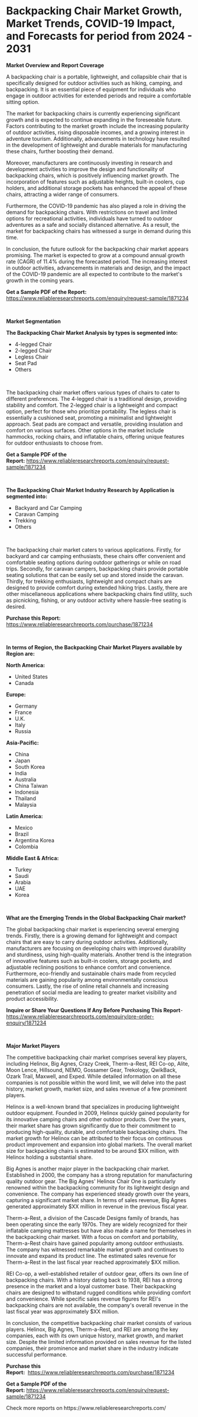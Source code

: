 <p><h1>Backpacking Chair Market Growth, Market Trends, COVID-19 Impact, and Forecasts for period from 2024 - 2031</h1></p><p><strong>Market Overview and Report Coverage</strong></p>
<p><p>A backpacking chair is a portable, lightweight, and collapsible chair that is specifically designed for outdoor activities such as hiking, camping, and backpacking. It is an essential piece of equipment for individuals who engage in outdoor activities for extended periods and require a comfortable sitting option.</p><p>The market for backpacking chairs is currently experiencing significant growth and is expected to continue expanding in the foreseeable future. Factors contributing to the market growth include the increasing popularity of outdoor activities, rising disposable incomes, and a growing interest in adventure tourism. Additionally, advancements in technology have resulted in the development of lightweight and durable materials for manufacturing these chairs, further boosting their demand.</p><p>Moreover, manufacturers are continuously investing in research and development activities to improve the design and functionality of backpacking chairs, which is positively influencing market growth. The incorporation of features such as adjustable heights, built-in coolers, cup holders, and additional storage pockets has enhanced the appeal of these chairs, attracting a wider range of consumers.</p><p>Furthermore, the COVID-19 pandemic has also played a role in driving the demand for backpacking chairs. With restrictions on travel and limited options for recreational activities, individuals have turned to outdoor adventures as a safe and socially distanced alternative. As a result, the market for backpacking chairs has witnessed a surge in demand during this time.</p><p>In conclusion, the future outlook for the backpacking chair market appears promising. The market is expected to grow at a compound annual growth rate (CAGR) of 11.4% during the forecasted period. The increasing interest in outdoor activities, advancements in materials and design, and the impact of the COVID-19 pandemic are all expected to contribute to the market's growth in the coming years.</p></p>
<p><strong>Get a Sample PDF of the Report:</strong> <a href="https://www.reliableresearchreports.com/enquiry/request-sample/1871234">https://www.reliableresearchreports.com/enquiry/request-sample/1871234</a></p>
<p>&nbsp;</p>
<p><strong>Market Segmentation</strong></p>
<p><strong>The Backpacking Chair Market Analysis by types is segmented into:</strong></p>
<p><ul><li>4-legged Chair</li><li>2-legged Chair</li><li>Legless Chair</li><li>Seat Pad</li><li>Others</li></ul></p>
<p>&nbsp;</p>
<p><p>The backpacking chair market offers various types of chairs to cater to different preferences. The 4-legged chair is a traditional design, providing stability and comfort. The 2-legged chair is a lightweight and compact option, perfect for those who prioritize portability. The legless chair is essentially a cushioned seat, promoting a minimalist and lightweight approach. Seat pads are compact and versatile, providing insulation and comfort on various surfaces. Other options in the market include hammocks, rocking chairs, and inflatable chairs, offering unique features for outdoor enthusiasts to choose from.</p></p>
<p><strong>Get a Sample PDF of the Report:</strong>&nbsp;<a href="https://www.reliableresearchreports.com/enquiry/request-sample/1871234">https://www.reliableresearchreports.com/enquiry/request-sample/1871234</a></p>
<p>&nbsp;</p>
<p><strong>The Backpacking Chair Market Industry Research by Application is segmented into:</strong></p>
<p><ul><li>Backyard and Car Camping</li><li>Caravan Camping</li><li>Trekking</li><li>Others</li></ul></p>
<p>&nbsp;</p>
<p><p>The backpacking chair market caters to various applications. Firstly, for backyard and car camping enthusiasts, these chairs offer convenient and comfortable seating options during outdoor gatherings or while on road trips. Secondly, for caravan campers, backpacking chairs provide portable seating solutions that can be easily set up and stored inside the caravan. Thirdly, for trekking enthusiasts, lightweight and compact chairs are designed to provide comfort during extended hiking trips. Lastly, there are other miscellaneous applications where backpacking chairs find utility, such as picnicking, fishing, or any outdoor activity where hassle-free seating is desired.</p></p>
<p><strong>Purchase this Report:</strong>&nbsp; <a href="https://www.reliableresearchreports.com/purchase/1871234">https://www.reliableresearchreports.com/purchase/1871234</a></p>
<p>&nbsp;</p>
<p><strong>In terms of Region, the Backpacking Chair Market Players available by Region are:</strong></p>
<p>
    <p> <strong> North America: </strong>
        <ul>
            <li>United States</li>
            <li>Canada</li>
        </ul>
        </p> 
    <p> <strong> Europe: </strong>
        <ul>
            <li>Germany</li>
            <li>France</li>
            <li>U.K.</li>
            <li>Italy</li>
            <li>Russia</li>
        </ul>
        </p> 
    <p> <strong> Asia-Pacific: </strong>
        <ul>
            <li>China</li>
            <li>Japan</li>
            <li>South Korea</li>
            <li>India</li>
            <li>Australia</li>
            <li>China Taiwan</li>
            <li>Indonesia</li>
            <li>Thailand</li>
            <li>Malaysia</li>
        </ul>
        </p> 
    <p> <strong> Latin America: </strong>
        <ul>
            <li>Mexico</li>
            <li>Brazil</li>
            <li>Argentina Korea</li>
            <li>Colombia</li>
        </ul>
        </p> 
    <p> <strong> Middle East & Africa: </strong>
        <ul>
            <li>Turkey</li>
            <li>Saudi</li>
            <li>Arabia</li>
            <li>UAE</li>
            <li>Korea</li>
        </ul>
    </p>
    </p>
<p>&nbsp;</p>
<p><strong>What are the Emerging Trends in the Global Backpacking Chair market?</strong></p>
<p><p>The global backpacking chair market is experiencing several emerging trends. Firstly, there is a growing demand for lightweight and compact chairs that are easy to carry during outdoor activities. Additionally, manufacturers are focusing on developing chairs with improved durability and sturdiness, using high-quality materials. Another trend is the integration of innovative features such as built-in coolers, storage pockets, and adjustable reclining positions to enhance comfort and convenience. Furthermore, eco-friendly and sustainable chairs made from recycled materials are gaining popularity among environmentally conscious consumers. Lastly, the rise of online retail channels and increasing penetration of social media are leading to greater market visibility and product accessibility.</p></p>
<p><strong>Inquire or Share Your Questions If Any Before Purchasing This Report</strong>- <a href="https://www.reliableresearchreports.com/enquiry/pre-order-enquiry/1871234">https://www.reliableresearchreports.com/enquiry/pre-order-enquiry/1871234</a></p>
<p>&nbsp;</p>
<p><strong>Major Market Players</strong></p>
<p><p>The competitive backpacking chair market comprises several key players, including Helinox, Big Agnes, Crazy Creek, Therm-a-Rest, REI Co-op, Alite, Moon Lence, Hillsound, NEMO, Gossamer Gear, Trekology, QwikBack, Ozark Trail, Maxwell, and Exped. While detailed information on all these companies is not possible within the word limit, we will delve into the past history, market growth, market size, and sales revenue of a few prominent players.</p><p>Helinox is a well-known brand that specializes in producing lightweight outdoor equipment. Founded in 2009, Helinox quickly gained popularity for its innovative camping chairs and other outdoor products. Over the years, their market share has grown significantly due to their commitment to producing high-quality, durable, and comfortable backpacking chairs. The market growth for Helinox can be attributed to their focus on continuous product improvement and expansion into global markets. The overall market size for backpacking chairs is estimated to be around $XX million, with Helinox holding a substantial share.</p><p>Big Agnes is another major player in the backpacking chair market. Established in 2000, the company has a strong reputation for manufacturing quality outdoor gear. The Big Agnes' Helinox Chair One is particularly renowned within the backpacking community for its lightweight design and convenience. The company has experienced steady growth over the years, capturing a significant market share. In terms of sales revenue, Big Agnes generated approximately $XX million in revenue in the previous fiscal year.</p><p>Therm-a-Rest, a division of the Cascade Designs family of brands, has been operating since the early 1970s. They are widely recognized for their inflatable camping mattresses but have also made a name for themselves in the backpacking chair market. With a focus on comfort and portability, Therm-a-Rest chairs have gained popularity among outdoor enthusiasts. The company has witnessed remarkable market growth and continues to innovate and expand its product line. The estimated sales revenue for Therm-a-Rest in the last fiscal year reached approximately $XX million.</p><p>REI Co-op, a well-established retailer of outdoor gear, offers its own line of backpacking chairs. With a history dating back to 1938, REI has a strong presence in the market and a loyal customer base. Their backpacking chairs are designed to withstand rugged conditions while providing comfort and convenience. While specific sales revenue figures for REI's backpacking chairs are not available, the company's overall revenue in the last fiscal year was approximately $XX million.</p><p>In conclusion, the competitive backpacking chair market consists of various players. Helinox, Big Agnes, Therm-a-Rest, and REI are among the key companies, each with its own unique history, market growth, and market size. Despite the limited information provided on sales revenue for the listed companies, their prominence and market share in the industry indicate successful performance.</p></p>
<p><strong>Purchase this Report:</strong>&nbsp;&nbsp;<a href="https://www.reliableresearchreports.com/purchase/1871234">https://www.reliableresearchreports.com/purchase/1871234</a></p>
<p></p>
<p><strong>Get a Sample PDF of the Report:</strong>&nbsp;<a href="https://www.reliableresearchreports.com/enquiry/request-sample/1871234">https://www.reliableresearchreports.com/enquiry/request-sample/1871234</a></p>
<p>Check more reports on https://www.reliableresearchreports.com/</p>